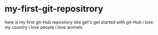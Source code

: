 # my-first-git-repositrory
here is my first git-Hub repository lets get's get started with git-Hub
i love my country i love people i love animels 
